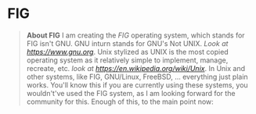 # FIG
>**About FIG**
>I am creating the *FIG* operating system, which stands for FIG isn't GNU. GNU inturn stands for GNU's Not UNIX. 
>*Look at https://www.gnu.org*.
>Unix stylized as UNIX is the most copied operating system as it relatively simple to implement, manage, recreate, etc.
>*look at https://en.wikipedia.org/wiki/Unix*.
>In Unix and other systems, like FIG, GNU/Linux, FreeBSD, ... everything just plain works.
>You'll know this if you are currently using these systems, you wouldn't've used the FIG system, as I am looking forward for the community for this.
>Enough of this, to the main point now:

